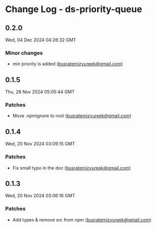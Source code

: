 # Change Log - ds-priority-queue

<!-- This log was last generated on Wed, 04 Dec 2024 04:26:32 GMT and should not be manually modified. -->

<!-- Start content -->

## 0.2.0

Wed, 04 Dec 2024 04:26:32 GMT

### Minor changes

- min priority is added (busratemizyureek@gmail.com)

## 0.1.5

Thu, 28 Nov 2024 05:05:44 GMT

### Patches

- Move .npmignore to root (busratemizyureek@gmail.com)

## 0.1.4

Wed, 20 Nov 2024 03:09:15 GMT

### Patches

- Fix small typo in the doc (busratemizyureek@gmail.com)

## 0.1.3

Wed, 20 Nov 2024 03:06:16 GMT

### Patches

- Add types & remove src from npm (busratemizyureek@gmail.com)
